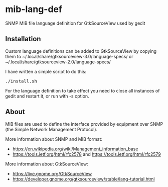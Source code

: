 mib-lang-def
============

SNMP MIB file language definition for GtkSourceView used by gedit

## Installation

Custom language definitions can be added to GtkSourceView by copying them to ~/.local/share/gtksourceview-3.0/language-specs/ or ~/.local/share/gtksourceview-2.0/language-specs/ 

I have written a simple script to do this:
<pre>./install.sh</pre>

For the language definition to take effect you need to close all instances of gedit and restart it, or run with -s option.

## About

MIB files are used to define the interface provided by equipment over SNMP (the Simple Network Management Protocol).

More information about SNMP and MIB format:
- https://en.wikipedia.org/wiki/Management_information_base
- https://tools.ietf.org/html/rfc2578 and https://tools.ietf.org/html/rfc2579

More information about GtkSourceView:
- https://live.gnome.org/GtkSourceView
- https://developer.gnome.org/gtksourceview/stable/lang-tutorial.html
